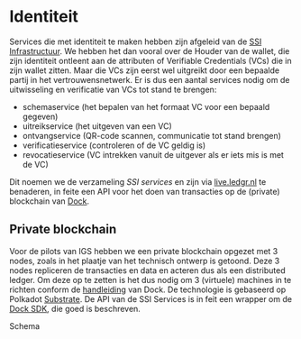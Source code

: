# Identiteit

Services die met identiteit te maken hebben zijn afgeleid van de [SSI Infrastructuur](../ssi.md). We hebben het dan vooral over de Houder van de wallet, die zijn identiteit ontleent aan de attributen of Verifiable Credentials (VCs) die in zijn wallet zitten. Maar die VCs zijn eerst wel uitgreikt door een bepaalde partij in het vertrouwensnetwerk. Er is dus een aantal services nodig om de uitwisseling en verificatie van VCs tot stand te brengen:

* schemaservice (het bepalen van het formaat VC voor een bepaald gegeven)
* uitreikservice (het uitgeven van een VC)
* ontvangservice (QR-code scannen, communicatie tot stand brengen)
* verificatieservice (controleren of de VC geldig is)
* revocatieservice (VC intrekken vanuit de uitgever als er iets mis is met de VC)

Dit noemen we de verzameling *SSI services* en zijn via [live.ledgr.nl](live.ledgr.nl/docs) te benaderen, in feite een API voor het doen van transacties op de (private) blockchain van [Dock](dock.io).

## Private blockchain

Voor de pilots van IGS hebben we een private blockchain opgezet met 3 nodes, zoals in het plaatje van het technisch ontwerp is getoond. Deze 3 nodes repliceren de transacties en data en acteren dus als een distributed ledger. Om deze op te zetten is het dus nodig om 3 (virtuele) machines in te richten conform de [handleiding](https://github.com/docknetwork/dock-substrate) van Dock. De technologie is gebaseerd op Polkadot [Substrate](https://substrate.io/vision/substrate-and-polkadot/). De API van de SSI Services is in feit een wrapper om de [Dock SDK](https://github.com/docknetwork/sdk), die goed is beschreven.

Schema

